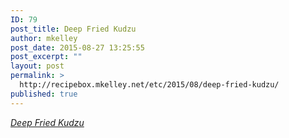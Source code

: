 ```yaml
---
ID: 79
post_title: Deep Fried Kudzu
author: mkelley
post_date: 2015-08-27 13:25:55
post_excerpt: ""
layout: post
permalink: >
  http://recipebox.mkelley.net/etc/2015/08/deep-fried-kudzu/
published: true
---
```

<em><a href="http://www.deepfriedkudzu.com/">Deep Fried Kudzu</a></em>